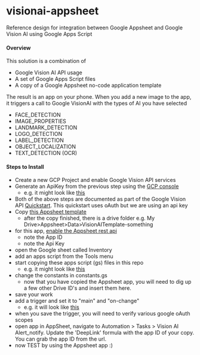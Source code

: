 # visionai-appsheet
Reference design for integration between Google Appsheet and Google Vision AI using Google Apps Script

#### Overview

This solution is a combination of
- Google Vision AI API usage
- A set of Google Apps Script files
- A copy of a Google Appsheet no-code application template

The result is an app on your phone. When you add a new image to the app, it triggers a call to Google VisionAI with the types of AI you have selected
- FACE_DETECTION
- IMAGE_PROPERTIES
- LANDMARK_DETECTION
- LOGO_DETECTION
- LABEL_DETECTION
- OBJECT_LOCALIZATION
- TEXT_DETECTION (OCR)

#### Steps to Install

- Create a new GCP Project and enable Google Vision API services
- Generate an ApiKey from the previous step using the [GCP console](https://console.cloud.google.com/apis/credentials)
	- e.g. it might look like [this](media/01.png)
- Both of the above steps are documented as part of the Google Vision API [Quickstart](https://cloud.google.com/vision/docs/setup). This quickstart uses oAuth but we are using an api key
- Copy [this Appsheet template](https://www.appsheet.com/Template/AppDef?appName=VisionAITemplate-4870276&utmSource=ShareApp)
	- after the copy finished, there is a drive folder e.g. My Drive>Appsheet>Data>VisionAITemplate-something
- for this app, [enable the Appsheet rest api](https://help.appsheet.com/en/articles/1979976-enabling-the-api)
	- note the App ID
	- note the Api Key
- open the Google sheet called Inventory
- add an apps script from the Tools menu
- start copying these apps script (gs) files in this repo
	- e.g. it might look like [this](media/02.png)
- change the constants in constants.gs
	- now that you have copied the Appsheet app, you will need to dig up a few other Drive ID's and insert them here.
- save your work
- add a trigger and set it to "main" and "on-change"
	- e.g. it will look like [this](media/03.png)
- when you save the trigger, you will need to verify various google oAuth scopes
- open app in AppSheet, navigate to Automation > Tasks > Vision AI Alert_notify. Update the 'DeepLink' formula with the app ID of your copy. You can grab the app ID from the url. 
- now TEST by using the Appsheet app :)
